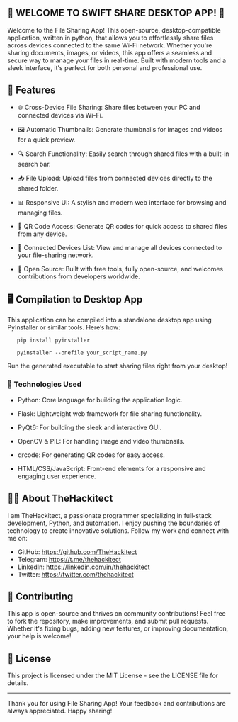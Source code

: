 ## 📁 WELCOME TO SWIFT SHARE DESKTOP APP! 🚀

Welcome to the File Sharing App! This open-source, desktop-compatible application, written in python, that allows you to effortlessly share files across devices connected to the same Wi-Fi network. Whether you're sharing documents, images, or videos, this app offers a seamless and secure way to manage your files in real-time. Built with modern tools and a sleek interface, it's perfect for both personal and professional use.

## 🎉 Features

- 🌐 Cross-Device File Sharing: Share files between your PC and connected devices via Wi-Fi.

- 🖼️ Automatic Thumbnails: Generate thumbnails for images and videos for a quick preview.

- 🔍 Search Functionality: Easily search through shared files with a built-in search bar.

- 📥 File Upload: Upload files from connected devices directly to the shared folder.

- 📊 Responsive UI: A stylish and modern web interface for browsing and managing files.

- 📱 QR Code Access: Generate QR codes for quick access to shared files from any device.

- 👥 Connected Devices List: View and manage all devices connected to your file-sharing network.

- 🔗 Open Source: Built with free tools, fully open-source, and welcomes contributions from developers worldwide.

## 🖥️ Compilation to Desktop App

This application can be compiled into a standalone desktop app using PyInstaller or similar tools. Here’s how:

```1. Install PyInstaller:  
   pip install pyinstaller
```

```2. Compile the app:  
   pyinstaller --onefile your_script_name.py
```

Run the generated executable to start sharing files right from your desktop!


### 🚀  Technologies Used

- Python: Core language for building the application logic.

- Flask: Lightweight web framework for file sharing functionality.

- PyQt6: For building the sleek and interactive GUI.

- OpenCV & PIL: For handling image and video thumbnails.

- qrcode: For generating QR codes for easy access.

- HTML/CSS/JavaScript: Front-end elements for a responsive and engaging user experience.

## 🧑‍💻 About TheHackitect

I am TheHackitect, a passionate programmer specializing in full-stack development, Python, and automation. I enjoy pushing the boundaries of technology to create innovative solutions. Follow my work and connect with me on:

- GitHub: https://github.com/TheHackitect
- Telegram: https://t.me/thehackitect
- LinkedIn: https://linkedin.com/in/thehackitect
- Twitter: https://twitter.com/thehackitect

## 🤝 Contributing

This app is open-source and thrives on community contributions! Feel free to fork the repository, make improvements, and submit pull requests. Whether it's fixing bugs, adding new features, or improving documentation, your help is welcome!

## 📜 License

This project is licensed under the MIT License - see the LICENSE file for details.

---

Thank you for using File Sharing App! Your feedback and contributions are always appreciated. Happy sharing!
